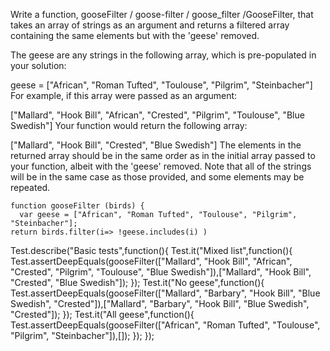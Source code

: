 
Write a function, gooseFilter / goose-filter / goose_filter /GooseFilter, that takes an array of strings as an argument and returns a filtered array containing the same elements but with the 'geese' removed.

The geese are any strings in the following array, which is pre-populated in your solution:

geese = ["African", "Roman Tufted", "Toulouse", "Pilgrim", "Steinbacher"]
For example, if this array were passed as an argument:

["Mallard", "Hook Bill", "African", "Crested", "Pilgrim", "Toulouse", "Blue Swedish"]
Your function would return the following array:

["Mallard", "Hook Bill", "Crested", "Blue Swedish"]
The elements in the returned array should be in the same order as in the initial array passed to your function, albeit with the 'geese' removed. Note that all of the strings will be in the same case as those provided, and some elements may be repeated.

```
function gooseFilter (birds) {
  var geese = ["African", "Roman Tufted", "Toulouse", "Pilgrim", "Steinbacher"];
return birds.filter(i=> !geese.includes(i) )
```

Test.describe("Basic tests",function(){
  Test.it("Mixed list",function(){
    Test.assertDeepEquals(gooseFilter(["Mallard", "Hook Bill", "African", "Crested", "Pilgrim", "Toulouse", "Blue Swedish"]),["Mallard", "Hook Bill", "Crested", "Blue Swedish"]);
  });
  Test.it("No geese",function(){
    Test.assertDeepEquals(gooseFilter(["Mallard", "Barbary", "Hook Bill", "Blue Swedish", "Crested"]),["Mallard", "Barbary", "Hook Bill", "Blue Swedish", "Crested"]);
  });
  Test.it("All geese",function(){
    Test.assertDeepEquals(gooseFilter(["African", "Roman Tufted", "Toulouse", "Pilgrim", "Steinbacher"]),[]);
  });
});
